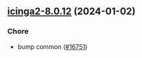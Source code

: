 

## [icinga2-8.0.12](https://github.com/truecharts/charts/compare/icinga2-8.0.11...icinga2-8.0.12) (2024-01-02)

### Chore



- bump common ([#16751](https://github.com/truecharts/charts/issues/16751))